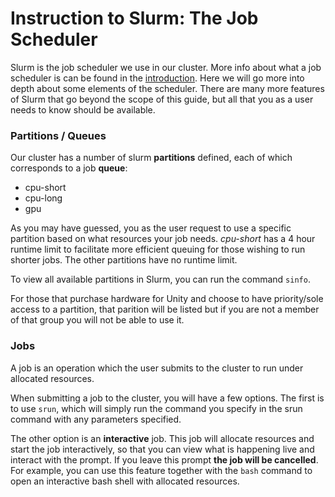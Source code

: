 # Instruction to Slurm: The Job Scheduler #
Slurm is the job scheduler we use in our cluster. More info about what a job scheduler is can be found in the [introduction](../index.md). Here we will go more into depth about some elements of the scheduler. There are many more features of Slurm that go beyond the scope of this guide, but all that you as a user needs to know should be available.

### Partitions / Queues ###
Our cluster has a number of slurm **partitions** defined, each of which corresponds to a job **queue**:
* cpu-short
* cpu-long
* gpu

As you may have guessed, you as the user request to use a specific partition based on what resources your job needs. *cpu-short* has a 4 hour runtime limit to facilitate more efficient queuing for those wishing to run shorter jobs. The other partitions have no runtime limit.

To view all available partitions in Slurm, you can run the command `sinfo`.

For those that purchase hardware for Unity and choose to have priority/sole access to a partition, that parition will be listed but if you are not a member of that group you will not be able to use it.

### Jobs ###
A job is an operation which the user submits to the cluster to run under allocated resources.

When submitting a job to the cluster, you will have a few options. The first is to use `srun`, which will simply run the command you specify in the srun command with any parameters specified.

The other option is an **interactive** job. This job will allocate resources and start the job interactively, so that you can view what is happening live and interact with the prompt. If you leave this prompt **the job will be cancelled**. For example, you can use this feature together with the `bash` command to open an interactive bash shell with allocated resources.